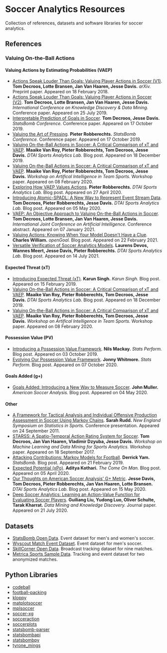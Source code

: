 # Soccer Analytics Resources

Collection of references, datasets and software libraries for soccer analytics.

## References

### Valuing On-the-Ball Actions

#### Valuing Actions by Estimating Probabilities (VAEP)
* [Actions Speak Louder Than Goals: Valuing Player Actions in Soccer (V1)](https://arxiv.org/pdf/1802.07127v1). **Tom Decroos, Lotte Bransen, Jan Van Haaren, Jesse Davis.** *arXiv.* Preprint paper. Appeared on 18 February 2018.
* [Actions Speak Louder Than Goals: Valuing Player Actions in Soccer (V2)](https://arxiv.org/pdf/1802.07127v2). **Tom Decroos, Lotte Bransen, Jan Van Haaren, Jesse Davis.** *International Conference on Knowledge Discovery & Data Mining.* Conference paper. Appeared on 25 July 2019.
* [Interpretable Prediction of Goals in Soccer](https://tomdecroos.github.io/reports/interpret_vaep.pdf). **Tom Decroos, Jesse Davis.** *StatsBomb Conference.* Conference paper. Appeared on 17 October 2019.
* [Valuing the Art of Pressing](https://lirias.kuleuven.be/retrieve/557306). **Pieter Robberechts.** *StatsBomb Conference.* Conference paper. Appeared on 17 October 2019.
* [Valuing On-the-Ball Actions in Soccer: A Critical Comparison of xT and VAEP](https://dtai.cs.kuleuven.be/sports/blog/valuing-on-the-ball-actions-in-soccer:-a-critical-comparison-of-xt-and-vaep). **Maaike Van Roy, Pieter Robberechts, Tom Decroos, Jesse Davis.** *DTAI Sports Analytics Lab.* Blog post. Appeared on 18 December 2019.
* [Valuing On-the-Ball Actions in Soccer: A Critical Comparison of xT and VAEP](https://lirias.kuleuven.be/retrieve/558069). **Maaike Van Roy, Pieter Robberechts, Tom Decroos, Jesse Davis.** *Workshop on Artifical Intelligence in Team Sports.* Workshop paper. Appeared on 08 February 2020.
* [Exploring How VAEP Values Actions](https://dtai.cs.kuleuven.be/sports/blog/exploring-how-vaep-values-actions/). **Pieter Robberechts.** *DTAI Sports Analytics Lab.* Blog post. Appeared on 27 April 2020.
* [Introducing Atomic-SPADL: A New Way to Represent Event Stream Data](https://dtai.cs.kuleuven.be/sports/blog/introducing-atomic-spadl:-a-new-way-to-represent-event-stream-data). **Tom Decroos, Pieter Robberechts, Jesse Davis.** *DTAI Sports Analytics Lab.* Blog post. Appeared on 05 May 2020.
* [VAEP: An Objective Approach to Valuing On-the-Ball Actions in Soccer](https://lirias.kuleuven.be/retrieve/593249). **Tom Decroos, Lotte Bransen, Jan Van Haaren, Jesse Davis.** *International Joint Conference on Artificial Intelligence.* Conference abstract. Appeared on 07 January 2021.
* [Valuing Actions: Knowing When Your Model Doesn't Have a Clue](https://www.opengoalapp.com/quantifying-uncertainty). **Charles William.** *openGoal.* Blog post. Appeared on 22 February 2021.
* [Versatile Verification of Soccer Analytics Models](https://dtai.cs.kuleuven.be/sports/blog/versatile-verification-of-soccer-analytics-models). **Laurens Devos, Wannes Meert, Jesse Davis, Pieter Robberechts.** *DTAI Sports Analytics Lab.* Blog post. Appeared on 14 July 2021.

#### Expected Threat (xT)
* [Introducing Expected Threat (xT)](https://karun.in/blog/expected-threat.html). **Karun Singh.** *Karun Singh.* Blog post. Appeared on 15 February 2019.
* [Valuing On-the-Ball Actions in Soccer: A Critical Comparison of xT and VAEP](https://dtai.cs.kuleuven.be/sports/blog/valuing-on-the-ball-actions-in-soccer:-a-critical-comparison-of-xt-and-vaep). **Maaike Van Roy, Pieter Robberechts, Tom Decroos, Jesse Davis.** *DTAI Sports Analytics Lab.* Blog post. Appeared on 18 December 2019.
* [Valuing On-the-Ball Actions in Soccer: A Critical Comparison of xT and VAEP](https://lirias.kuleuven.be/retrieve/558069). **Maaike Van Roy, Pieter Robberechts, Tom Decroos, Jesse Davis.** *Workshop on Artifical Intelligence in Team Sports.* Workshop paper. Appeared on 08 February 2020.

#### Possession Value (PV)
* [Introducing a Possession Value Framework](https://www.statsperform.com/resource/introducing-a-possession-value-framework/). **Nils Mackay.** *Stats Perform.* Blog post. Appeared on 03 October 2019.
* [Evolving Our Possession Value Framework](https://www.statsperform.com/resource/evolving-our-possession-value-framework/). **Jonny Whitmore.** *Stats Perform.* Blog post. Appeared on 07 October 2020.

#### Goals Added (g+)
* [Goals Added: Introducing a New Way to Measure Soccer](https://www.americansocceranalysis.com/home/2020/4/22/37ucr0d5urxxtryn2cfhzormdziphq). **John Muller.** *American Soccer Analysis.* Blog post. Appeared on 04 May 2020.

#### Other
* [A Framework for Tactical Analysis and Individual Offensive Production Assessment in Soccer Using Markov Chains](http://nessis.org/nessis11/rudd.pdf). **Sarah Rudd.** *New England Symposium on Statistics in Sports.* Conference presentation. Appeared on 24 September 2011.
* [STARSS: A Spatio-Temporal Action Rating System for Soccer](https://lirias.kuleuven.be/retrieve/465691). **Tom Decroos, Jan Van Haaren, Vladimir Dzyuba, Jesse Davis.** *Workshop on Machine Learning and Data Mining for Sports Analytics.* Workshop paper. Appeared on 18 September 2017.
* [Attacking Contributions: Markov Models for Football](https://statsbomb.com/2019/02/attacking-contributions-markov-models-for-football/). **Derrick Yam.** *StatsBomb.* Blog post. Appeared on 21 February 2019.
* [Expected Potential (xPo)](https://thecomeonman.github.io/xPo/). **Aditya Kothari.** *The Come On Man.* Blog post. Appeared on 05 April 2020.
* [Our Thoughts on American Soccer Analysis' G+ Metric](https://dtai.cs.kuleuven.be/sports/blog/our-thoughts-on-american-soccer-analysis'-g+-metric). **Jesse Davis, Tom Decroos, Pieter Robberechts, Jan Van Haaren, Lotte Bransen.** *DTAI Sports Analytics Lab.* Blog post. Appeared on 15 May 2020.
* [Deep Soccer Analytics: Learning an Action-Value Function for Evaluating Soccer Players](https://link.springer.com/article/10.1007/s10618-020-00705-9). **Guiliang Liu, Yudong Luo, Oliver Schulte, Tarak Kharrat.** *Data Mining and Knowledge Discovery.* Journal paper. Appeared on 21 July 2020.

## Datasets
* [StatsBomb Open Data](https://github.com/statsbomb/open-data). Event dataset for men's and women's soccer.
* [Wyscout Match Event Dataset](https://figshare.com/collections/Soccer_match_event_dataset/4415000). Event dataset for men's soccer.
* [SkillCorner Open Data](https://github.com/SkillCorner/opendata). Broadcast tracking dataset for nine matches.
* [Metrica Sports Sample Data](https://github.com/metrica-sports/sample-data). Tracking and event dataset for two anonymized matches.

## Python Libraries
* [codeball](https://github.com/metrica-sports/codeball)
* [football-packing](https://github.com/samirak93/Football-packing)
* [kloppy](https://github.com/PySport/kloppy/)
* [matplotsoccer](https://github.com/TomDecroos/matplotsoccer)
* [mplsoccer](https://github.com/andrewRowlinson/mplsoccer)
* [soccer-xg](https://github.com/ML-KULeuven/soccer_xg)
* [socceraction](https://github.com/ML-KULeuven/socceraction)
* [soccerplots](https://github.com/Slothfulwave612/soccerplots)
* [statsbomb-parser](https://github.com/imrankhan17/statsbomb-parser)
* [statsbombapi](https://github.com/Torvaney/statsbombapi)
* [statsbombpy](https://github.com/statsbomb/statsbombpy)
* [tyrone_mings](https://github.com/FCrSTATS/tyrone_mings)

